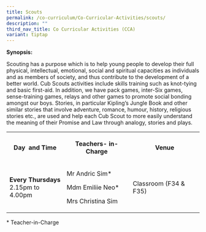 ```yaml
---
title: Scouts
permalink: /co-curriculum/Co-Curricular-Activities/scouts/
description: ""
third_nav_title: Co Curricular Activities (CCA)
variant: tiptap
---
```

<p><strong>Synopsis:&nbsp;</strong></p><p>Scouting has a purpose which is to help young people to develop their full physical, intellectual, emotional, social and spiritual capacities as individuals and as members of society, and thus contribute to the development of a better world. Cub Scouts activities include skills training such as knot-tying and basic first-aid. In addition, we have pack games, inter-Six games, sense-training games, relays and other games to promote social bonding amongst our boys. Stories, in particular Kipling’s Jungle Book and other similar stories that involve adventure, romance, humour, history, religious stories etc., are used and help each Cub Scout to more easily understand the meaning of their Promise and Law through analogy, stories and plays.</p><table><tbody><tr><th rowspan="1" colspan="1"><p>Day&nbsp; and Time</p></th><th rowspan="1" colspan="1"><p>Teachers- in-Charge</p></th><th rowspan="1" colspan="1"><p>Venue</p></th></tr><tr><td rowspan="1" colspan="1"><p><strong>Every Thursdays</strong><br>2.15pm to 4.00pm</p></td><td rowspan="1" colspan="1"><p>Mr Andric Sim*&nbsp;</p><p>Mdm Emiliie Neo*</p><p>Mrs Christina Sim&nbsp;&nbsp;</p></td><td rowspan="1" colspan="1"><p>Classroom (F34 &amp; F35)&nbsp;</p></td></tr></tbody></table><p>* Teacher-in-Charge</p><p><br></p><p></p><p><br></p>